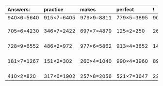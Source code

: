 | Answers: | practice | makes | perfect | ! |
| :--- | :--- | :--- | :--- | :--- |
| 940×6=5640 | 915×7=6405 | 979×9=8811 | 779×5=3895 | 904×8=7232 | 
|   |   |   |   |   | 
|   |   |   |   |   | 
|   |   |   |   |   | 
| 705×6=4230 | 346×7=2422 | 697×7=4879 | 125×2=250 | 268×4=1072 | 
|   |   |   |   |   | 
|   |   |   |   |   | 
|   |   |   |   |   | 
|   |   |   |   |   | 
| 728×9=6552 | 486×2=972 | 977×6=5862 | 913×4=3652 | 147×2=294 | 
|   |   |   |   |   | 
|   |   |   |   |   | 
|   |   |   |   |   | 
|   |   |   |   |   | 
| 181×7=1267 | 151×2=302 | 260×4=1040 | 990×4=3960 | 893×7=6251 | 
|   |   |   |   |   | 
|   |   |   |   |   | 
|   |   |   |   |   | 
|   |   |   |   |   | 
| 410×2=820 | 317×6=1902 | 257×8=2056 | 521×7=3647 | 220×8=1760 | 
